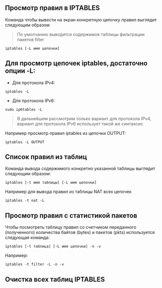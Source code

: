 Просмотр правил в IPTABLES
-----------------------------

Команда чтобы вывести на экран конкретную цепочку правил выглядит следующим образом
>По умолчанию выводится содержимое таблицы фильтрации пакетов filter
 ```console
iptables [-L имя цепочки]
 ```

 ## Для просмотр цепочек iptables, достаточно опции -L:
 * Для протокола IPv4:
 ```console
 iptables -L
 ```

 * Для протокола IPv6:
```console
sudo ip6tables -L
```

> В дальнейшем рассмотрим только вариант для протокола IPv4, вариант для протокола IPv6 использует такой же синтаксис

Например просмотр правил iptables из цепочки OUTPUT:
```console
iptables -L OUTPUT
```
## Список правил из таблиц

Команда вывода содержимого конкретно указанной таблицы выглядит следующим образом:

```console
iptables [-t имя таблицы] [-L имя цепочки]
```
Например для вывода правил из таблицы NAT всех цепочек

```console
iptables -t nat -L
```

## Просмотр правил с статистикой пакетов

Чтобы посмотреть таблицу правил со счетчиком переданного (полученного) количества байтов (bytes) и пакетов (pkts) используется следующая команда:
```console
iptables [-t таблица] [-L имя цепочки] -n -v
```
Например:
```console
iptables -t filter -L -n -v
```
Очистка всех таблиц IPTABLES
-----------------------------
